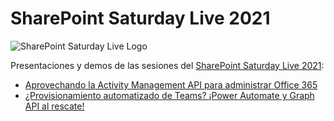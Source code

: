 # SharePoint Saturday Live 2021

![SharePoint Saturday Live Logo](https://i.imgur.com/4Ip2FXz.jpg)

Presentaciones y demos de las sesiones del [SharePoint Saturday Live 2021](https://spslive.org/):

* [Aprovechando la Activity Management API para administrar Office 365](./Activity%20Management%20API)
* [¿Provisionamiento automatizado de Teams? ¡Power Automate y Graph API al rescate!](./Provisionamiento%20automatizado%20de%20Teams)